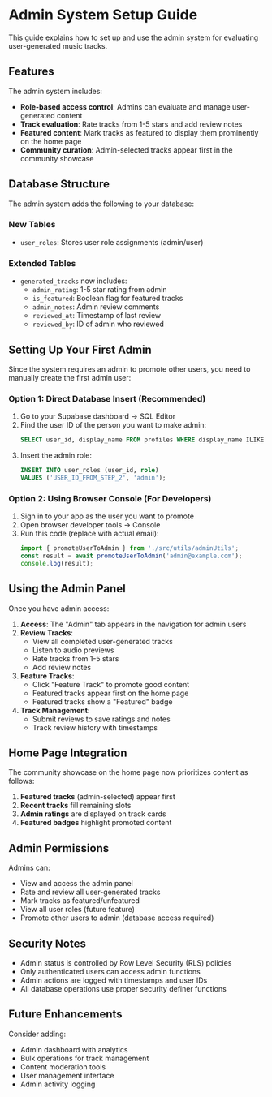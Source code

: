 # Admin System Setup Guide

This guide explains how to set up and use the admin system for evaluating user-generated music tracks.

## Features

The admin system includes:
- **Role-based access control**: Admins can evaluate and manage user-generated content
- **Track evaluation**: Rate tracks from 1-5 stars and add review notes
- **Featured content**: Mark tracks as featured to display them prominently on the home page
- **Community curation**: Admin-selected tracks appear first in the community showcase

## Database Structure

The admin system adds the following to your database:

### New Tables
- `user_roles`: Stores user role assignments (admin/user)

### Extended Tables
- `generated_tracks` now includes:
  - `admin_rating`: 1-5 star rating from admin
  - `is_featured`: Boolean flag for featured tracks
  - `admin_notes`: Admin review comments
  - `reviewed_at`: Timestamp of last review
  - `reviewed_by`: ID of admin who reviewed

## Setting Up Your First Admin

Since the system requires an admin to promote other users, you need to manually create the first admin user:

### Option 1: Direct Database Insert (Recommended)

1. Go to your Supabase dashboard → SQL Editor
2. Find the user ID of the person you want to make admin:
   ```sql
   SELECT user_id, display_name FROM profiles WHERE display_name ILIKE '%youremail%';
   ```
3. Insert the admin role:
   ```sql
   INSERT INTO user_roles (user_id, role) 
   VALUES ('USER_ID_FROM_STEP_2', 'admin');
   ```

### Option 2: Using Browser Console (For Developers)

1. Sign in to your app as the user you want to promote
2. Open browser developer tools → Console
3. Run this code (replace with actual email):
   ```javascript
   import { promoteUserToAdmin } from './src/utils/adminUtils';
   const result = await promoteUserToAdmin('admin@example.com');
   console.log(result);
   ```

## Using the Admin Panel

Once you have admin access:

1. **Access**: The "Admin" tab appears in the navigation for admin users
2. **Review Tracks**: 
   - View all completed user-generated tracks
   - Listen to audio previews
   - Rate tracks from 1-5 stars
   - Add review notes
3. **Feature Tracks**: 
   - Click "Feature Track" to promote good content
   - Featured tracks appear first on the home page
   - Featured tracks show a "Featured" badge
4. **Track Management**:
   - Submit reviews to save ratings and notes
   - Track review history with timestamps

## Home Page Integration

The community showcase on the home page now prioritizes content as follows:
1. **Featured tracks** (admin-selected) appear first
2. **Recent tracks** fill remaining slots
3. **Admin ratings** are displayed on track cards
4. **Featured badges** highlight promoted content

## Admin Permissions

Admins can:
- View and access the admin panel
- Rate and review all user-generated tracks
- Mark tracks as featured/unfeatured
- View all user roles (future feature)
- Promote other users to admin (database access required)

## Security Notes

- Admin status is controlled by Row Level Security (RLS) policies
- Only authenticated users can access admin functions
- Admin actions are logged with timestamps and user IDs
- All database operations use proper security definer functions

## Future Enhancements

Consider adding:
- Admin dashboard with analytics
- Bulk operations for track management
- Content moderation tools
- User management interface
- Admin activity logging